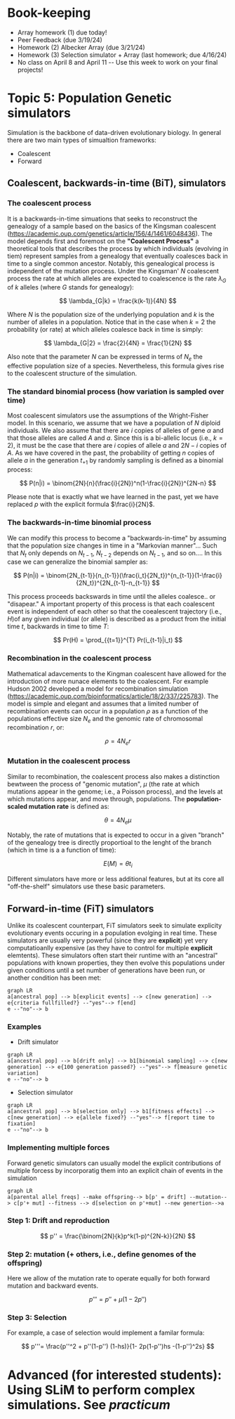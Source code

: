 # Book-keeping

-   Array homework (1) due today!
-   Peer Feedback (due 3/19/24)
-   Homework (2) Albecker Array (due 3/21/24)
-   Homework (3) Selection simulator + Array (last homework; due 4/16/24)
-   No class on April 8 and April 11 -- Use this week to work on your final projects!

# Topic 5: Population Genetic simulators

Simulation is the backbone of data-driven evolutionary biology. In general there are two main types of simualtion frameworks:

* Coalescent
* Forward


## Coalescent, backwards-in-time (BiT), simulators

### The coalescent process

It is a backwards-in-time simuations that seeks to reconstruct the genealogy of a sample based on the basics of the Kingsman coalescent (https://academic.oup.com/genetics/article/156/4/1461/6048436). The model depends first and foremost on the **"Coalescent Process"** a theoretical tools that describes the process by which individuals (evolving in tiem) represent samples from a genealogy that eventually coalesces back in time to a single common ancestor. Notably, this genealogical process is independent of the mutation process.  Under the Kingsman' $N$ coalescent process the rate at which alleles are expected to coalescence is the rate $\lambda_G$ of $k$ alleles (where $G$ stands for genealogy):

$$ 
\lambda_{G|k} = \frac{k(k-1)}{4N}  
$$

Where $N$ is the population size of the underlying population and $k$ is the number of alleles in a population. Notice that in the case when $k = 2$ the probability (or rate) at which alleles coalesce back in time is simply:   

$$
\lambda_{G|2} = \frac{2}{4N} =  \frac{1}{2N}
$$

Also note that the parameter $N$ can be expressed in terms of $N_e$ the effective population size of a species. Nevertheless, this formula gives rise to the coalescent structure of the simulation.

### The standard binomial process (how variation is sampled over time)

Most coalescent simulators use the assumptions of the Wright-Fisher model. In this scenario, we assume that we have a population of $N$ diploid individuals. We also assume that there are $i$ copies of alleles of gene $\alpha$ and that those alleles are called $A$ and $a$. Since this is a bi-allelic locus (i.e., $k=2$), it must be the case that there are $i$ copies of allele $a$ and $2N-i$ copies of $A$. As we have covered in the past, the probability of getting $n$ copies of allele $a$ in the generation $t_{+1}$ by randomly sampling is defined as a binomial process:

$$
P(n|i) = \binom{2N}{n}(\frac{i}{2N})^n(1-\frac{i}{2N})^{2N-n}
$$

Please note that is exactly what we have learned in the past, yet we have replaced $p$ with the explicit formula $\frac{i}{2N}$.

### The backwards-in-time binomial process

We can modify this process to become a "backwards-in-time" by assuming that the population size changes in time in a "Markovian manner"... Such that $N_{t}$ only depends on $N_{t-1}$, $N_{t-2}$ depends on $N_{t-1}$, and so on.... In this case we can generalize the binomial sampler as:

$$
P(n|i) = \binom{2N_{t-1}}{n_{t-1}}(\frac{i_t}{2N_t})^{n_{t-1}}(1-\frac{i}{2N_t})^{2N_{t-1}-n_{t-1}}
$$

This process proceeds backswards in time until the alleles coalesce.. or "disapear." A important property of this process is that each coalescent event is independent of each other so that the coealescent trajectory (i.e., $H$)of any given individual (or allele) is described as a product from the initial time $t$, backwards in time to time $T$:

$$
Pr(H) = \prod_{{t=1}}^{T} Pr(i_{t-1}|i_t)
$$
 
 ### Recombination in the coalescent process

Mathematical adavcements to the Kingman coalescent have allowed for the introduction of more nunace elements to the coalescent. For example Hudson 2002 developed a model for recombination simulation (https://academic.oup.com/bioinformatics/article/18/2/337/225783). The model is simple and elegant and assumes that a limited number of recombination events can occur in a population $\rho$ as a function of the populations effective size $N_e$ and the genomic rate of chromosomal recombination $r$, or:

$$
\rho = 4N_er
$$

 ### Mutation in the coalescent process

Similar to recombination, the coalescent process also makes a distinction bewtween the process of "genomic mutation", $\mu$ (the rate at which mutations appear in the genome; i.e., a Poisson process), and the levels at which mutations appear, and move through, populations. The **population-scaled mutation rate** is defined as:

$$
\theta = 4N_e\mu
$$

Notably, the rate of mutations that is expected to occur in a given "branch" of the genealogy tree is directly proportioal to the lenght of the branch (which in time is a a function of time):

$$
E(M) = \theta t_i
$$

Different simulators have more or less additional features, but at its core all "off-the-shelf" simulators use these basic parameters.

## Forward-in-time (FiT) simulators

Unlike its coalescent counterpart, FiT simulators seek to simulate explicity evolutionary events occuring in a population evolging in real time. These simulators are usually very powerful (since they are **explicit**) yet very computatioanlly expensive (as they have to control for multiple **explicit** elemtents).  These simulators often start their runtime with an "ancestral" populations with known properties, they then evolve this populations under given conditions until a set number of generations have been run, or another condition has been met:

```mermaid
graph LR
a[ancestral pop] --> b[explicit events] --> c[new generation] --> e{criteria fullfilled?} --"yes"--> f[end]
e --"no"--> b
```

### Examples

* Drift simulator
```mermaid
graph LR
a[ancestral pop] --> b[drift only] --> b1[binomial sampling] --> c[new generation] --> e{100 generation passed?} --"yes"--> f[measure genetic variation]
e --"no"--> b
```
* Selection simulator
```mermaid
graph LR
a[ancestral pop] --> b[selection only] --> b1[fitness effects] --> c[new generation] --> e{allele fixed?} --"yes"--> f[report time to fixation]
e --"no"--> b
```

### Implementing multiple forces

Forward genetic simulators can usually model the explicit contributions of multiple forcess by incorporatig them into an explicit chain of events in the simulation

```mermaid
graph LR
a[parental allel freqs] --make offspring--> b[p' = drift] --mutation--> c[p'+ mut] --fitness --> d[selection on p'+mut] --new genertion-->a
```

###  Step 1: Drift and reproduction

$$
p'' =  \frac{\binom{2N}{k}p^k(1-p)^{2N-k}}{2N}
$$


###  Step 2: mutation (+ others, i.e., define genomes of the offspring)
Here we allow of the mutation rate to operate  equally for both forward mutation and backward events.

$$
p''' =  p'' + \mu(1- 2p'')
$$

###  Step 3: Selection

For example, a case of selection would implement a familar formula:

$$
p'''= \frac{p''^2 + p''(1-p'') (1-hs)}{1- 2p(1-p'')hs -(1-p'')^2s}
$$

# Advanced (for interested students): Using SLiM to perform complex simulations. See _practicum_ 
